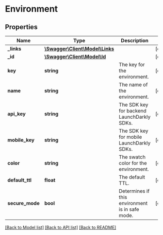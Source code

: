 # Environment

## Properties
Name | Type | Description | Notes
------------ | ------------- | ------------- | -------------
**_links** | [**\Swagger\Client\Model\Links**](Links.md) |  | [optional] 
**_id** | [**\Swagger\Client\Model\Id**](Id.md) |  | [optional] 
**key** | **string** | The key for the environment. | [optional] 
**name** | **string** | The name of the environment. | [optional] 
**api_key** | **string** | The SDK key for backend LaunchDarkly SDKs. | [optional] 
**mobile_key** | **string** | The SDK key for mobile LaunchDarkly SDKs. | [optional] 
**color** | **string** | The swatch color for the environment. | [optional] 
**default_ttl** | **float** | The default TTL. | [optional] 
**secure_mode** | **bool** | Determines if this environment is in safe mode. | [optional] 

[[Back to Model list]](../README.md#documentation-for-models) [[Back to API list]](../README.md#documentation-for-api-endpoints) [[Back to README]](../README.md)


